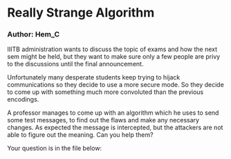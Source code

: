 # Really Strange Algorithm

### Author: Hem_C

IIITB administration wants to discuss the topic of exams and how the next sem might be held, but they want to make sure only a few people are privy to the discussions until the final announcement. 

Unfortunately many desperate students keep trying to hijack communications so they decide to use a more secure mode. So they decide to come up with something much more convoluted than the previous encodings. 

A professor manages to come up with an algorithm which he uses to send some test messages, to find out the flaws and make any necessary changes. As expected the message is intercepted, but the attackers are not able to figure out the meaning. Can you help them?

Your question is in the file below: 
